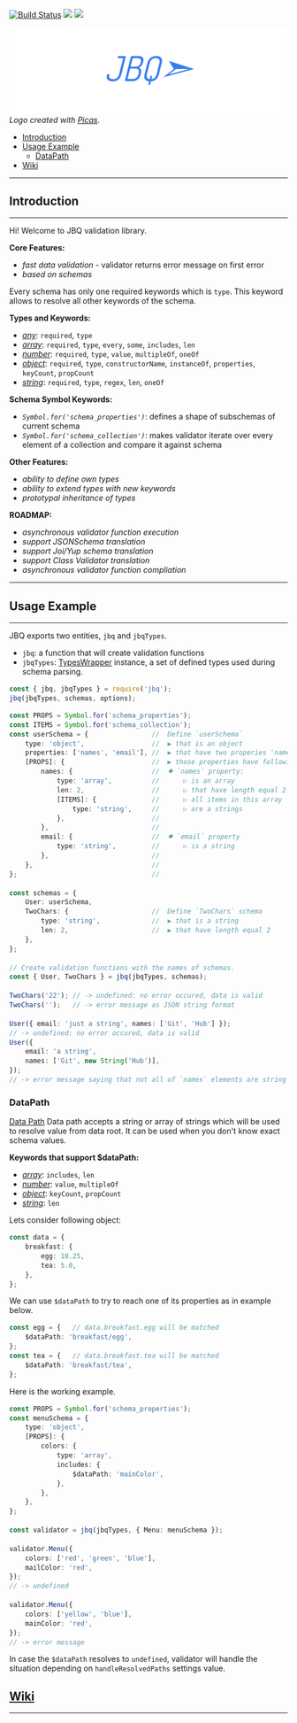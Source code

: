 
[![Build Status](https://travis-ci.org/krnik/jbq.svg?branch=master)](https://travis-ci.org/krnik/jbq)
[![](https://img.shields.io/npm/v/jbq.svg)](https://www.npmjs.com/package/jbq)
![](https://img.shields.io/npm/types/jbq.svg)


![LOGO](https://raw.githubusercontent.com/krnik/jbq/master/md/images/jbq.png)
*Logo created with [Picas](https://github.com/djyde/Picas).*

- [Introduction](#introduction)
- [Usage Example](#usage-example)
  - [DataPath](#datapath)
- [Wiki](#wiki)

***
## Introduction
***
Hi! Welcome to JBQ validation library.

**Core Features:**
- *fast data validation* - validator returns error message on first error
- *based on schemas*

Every schema has only one required keywords which is `type`. This keyword allows to resolve all other keywords of the schema.

**Types and Keywords:**
- *[any](https://github.com/krnik/jbq/wiki/TypeAny)*: `required`, `type`
- *[array](https://github.com/krnik/jbq/wiki/TypeArray)*: `required`, `type`, `every`, `some`, `includes`, `len`
- *[number](https://github.com/krnik/jbq/wiki/TypeNumber)*: `required`, `type`, `value`, `multipleOf`, `oneOf`
- *[object](https://github.com/krnik/jbq/wiki/TypeObject)*: `required`, `type`, `constructorName`, `instanceOf`, `properties`, `keyCount`, `propCount`
- *[string](https://github.com/krnik/jbq/wiki/TypeString)*: `required`, `type`, `regex`, `len`, `oneOf`


**Schema Symbol Keywords:**
- *`Symbol.for('schema_properties')`*: defines a shape of subschemas of current schema
- *`Symbol.for('schema_collection')`*: makes validator iterate over every element of a collection and compare it against schema


**Other Features:**
- *ability to define own types*
- *ability to extend types with new keywords*
- *prototypal inheritance of types*

**ROADMAP:**
- *asynchronous validator function execution*
- *support JSONSchema translation*
- *support Joi/Yup schema translation*
- *support Class Validator translation*
- *asynchronous validator function compliation*

***
## Usage Example
***
JBQ exports two entities, `jbq` and `jbqTypes`.
- `jbq`: a function that will create validation functions
- `jbqTypes`: [TypesWrapper](https://github.com/krnik/jbq/wiki/typewrapper) instance, a set of defined types used during schema parsing.

```typescript
const { jbq, jbqTypes } = require('jbq');
jbq(jbqTypes, schemas, options);
```

```typescript
const PROPS = Symbol.for('schema_properties');
const ITEMS = Symbol.for('schema_collection');
const userSchema = {                //  Define `userSchema`
    type: 'object',                 //  ▶ that is an object
    properties: ['names', 'email'], //  ▶ that have two properies 'names' and 'email'
    [PROPS]: {                      //  ▶ those properties have following schemas
        names: {                    //  ⯁ `names` property:
            type: 'array',          //      ▷ is an array
            len: 2,                 //      ▷ that have length equal 2
            [ITEMS]: {              //      ▷ all items in this array
                type: 'string',     //      ▷ are a strings
            },                      //
        },                          //
        email: {                    //  ⯁ `email` property
            type: 'string',         //      ▷ is a string
        },                          //
    },                              //
};                                  //

const schemas = {
    User: userSchema,
    TwoChars: {                     //  Define `TwoChars` schema
        type: 'string',             //  ▶ that is a string
        len: 2,                     //  ▶ that have length equal 2
    },
};

// Create validation functions with the names of schemas.
const { User, TwoChars } = jbq(jbqTypes, schemas);

TwoChars('22'); // -> undefined: no error occured, data is valid
TwoChars('');   // -> error message as JSON string format

User({ email: 'just a string', names: ['Git', 'Hub'] });
// -> undefined: no error occured, data is valid
User({
    email: 'a string',
    names: ['Git', new String('Hub')],
});
// -> error message saying that not all of `names` elements are string primitives
```


### DataPath
[Data Path](https://github.com/krnik/jbq/wiki/datapath)
Data path accepts a string or array of strings which will be used to resolve value from data root.
It can be used when you don't know exact schema values.

**Keywords that support $dataPath:**
- *[array](https://github.com/krnik/jbq/wiki/TypeArray)*: `includes`, `len`
- *[number](https://github.com/krnik/jbq/wiki/TypeNumber)*: `value`, `multipleOf`
- *[object](https://github.com/krnik/jbq/wiki/TypeObject)*: `keyCount`, `propCount`
- *[string](https://github.com/krnik/jbq/wiki/TypeString)*: `len`


Lets consider following object:
```typescript
const data = {
    breakfast: {
        egg: 10.25,
        tea: 5.0,
    },
};
```


We can use `$dataPath` to try to reach one of its properties as in example below.
```typescript
const egg = {   // data.breakfast.egg will be matched
    $dataPath: 'breakfast/egg',
};
const tea = {   // data.breakfast.tea will be matched
    $dataPath: 'breakfast/tea',
};
```


Here is the working example.
```typescript
const PROPS = Symbol.for('schema_properties');
const menuSchema = {
    type: 'object',
    [PROPS]: {
        colors: {
            type: 'array',
            includes: {
                $dataPath: 'mainColor',
            },
        },
    },
};

const validator = jbq(jbqTypes, { Menu: menuSchema });

validator.Menu({
    colors: ['red', 'green', 'blue'],
    mailColor: 'red',
});
// -> undefined

validator.Menu({
    colors: ['yellow', 'blue'],
    mainColor: 'red',
});
// -> error message
```


<!-- TODO: Add links to `handleResolvedPaths` enum -->
In case the `$dataPath` resolves to `undefined`, validator will handle the situation depending on `handleResolvedPaths` settings value.

## [Wiki](https://github.com/krnik/jbq/wiki/)
***
